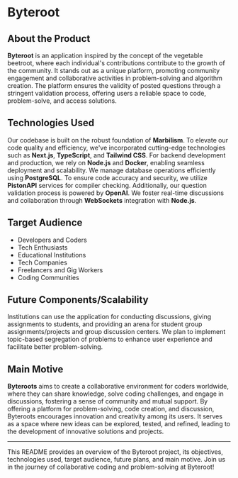 # Byteroot

## About the Product

**Byteroot** is an application inspired by the concept of the vegetable beetroot, where each individual's contributions contribute to the growth of the community. It stands out as a unique platform, promoting community engagement and collaborative activities in problem-solving and algorithm creation. The platform ensures the validity of posted questions through a stringent validation process, offering users a reliable space to code, problem-solve, and access solutions.

## Technologies Used

Our codebase is built on the robust foundation of **Marbilism**. To elevate our code quality and efficiency, we've incorporated cutting-edge technologies such as **Next.js**, **TypeScript**, and **Tailwind CSS**. For backend development and production, we rely on **Node.js** and **Docker**, enabling seamless deployment and scalability. We manage database operations efficiently using **PostgreSQL**. To ensure code accuracy and security, we utilize **PistonAPI** services for compiler checking. Additionally, our question validation process is powered by **OpenAI**. We foster real-time discussions and collaboration through **WebSockets** integration with **Node.js**.

## Target Audience

- Developers and Coders
- Tech Enthusiasts
- Educational Institutions
- Tech Companies
- Freelancers and Gig Workers
- Coding Communities

## Future Components/Scalability

Institutions can use the application for conducting discussions, giving assignments to students, and providing an arena for student group assignments/projects and group discussion centers. We plan to implement topic-based segregation of problems to enhance user experience and facilitate better problem-solving.

## Main Motive

**Byteroots** aims to create a collaborative environment for coders worldwide, where they can share knowledge, solve coding challenges, and engage in discussions, fostering a sense of community and mutual support. By offering a platform for problem-solving, code creation, and discussion, Byteroots encourages innovation and creativity among its users. It serves as a space where new ideas can be explored, tested, and refined, leading to the development of innovative solutions and projects.

---

This README provides an overview of the Byteroot project, its objectives, technologies used, target audience, future plans, and main motive. Join us in the journey of collaborative coding and problem-solving at Byteroot!
